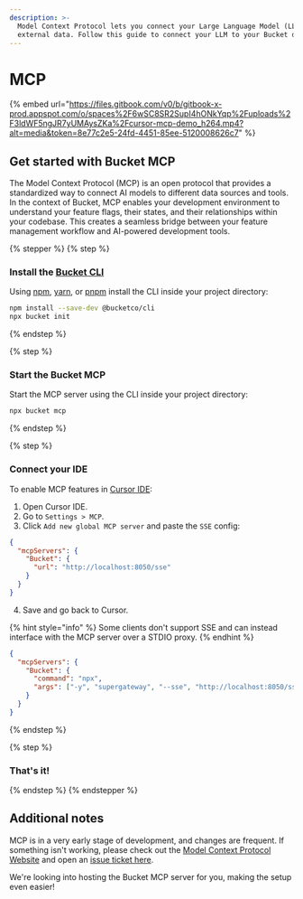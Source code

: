 ```yaml
---
description: >-
  Model Context Protocol lets you connect your Large Language Model (LLM) to
  external data. Follow this guide to connect your LLM to your Bucket data.
---
```


# MCP

{% embed url="https://files.gitbook.com/v0/b/gitbook-x-prod.appspot.com/o/spaces%2F6wSC8SR2SupI4hONkYqp%2Fuploads%2F3ldWF5ngJR7yUMAysZKa%2Fcursor-mcp-demo_h264.mp4?alt=media&token=8e77c2e5-24fd-4451-85ee-5120008626c7" %}

## Get started with Bucket MCP

The Model Context Protocol (MCP) is an open protocol that provides a standardized way to connect AI models to different data sources and tools. In the context of Bucket, MCP enables your development environment to understand your feature flags, their states, and their relationships within your codebase. This creates a seamless bridge between your feature management workflow and AI-powered development tools.&#x20;

{% stepper %}
{% step %}
### Install the [Bucket CLI](../sdk/documents/cli/)

Using [npm](https://www.npmjs.com/), [yarn](https://yarnpkg.com/), or [pnpm](https://pnpm.io/) install the CLI inside your project directory:

```bash
npm install --save-dev @bucketco/cli
npx bucket init
```
{% endstep %}

{% step %}
### Start the Bucket MCP

Start the MCP server using the CLI inside your project directory:

```bash
npx bucket mcp
```
{% endstep %}

{% step %}
### Connect your IDE

To enable MCP features in [Cursor IDE](https://www.cursor.com/):

1. Open Cursor IDE.
2. Go to `Settings > MCP`.
3. Click `Add new global MCP server` and paste the `SSE` config:

```json
{
  "mcpServers": {
    "Bucket": {
      "url": "http://localhost:8050/sse"
    }
  }
}
```

4. Save and go back to Cursor.

{% hint style="info" %}
Some clients don't support SSE and can instead interface with the MCP server over a STDIO proxy.
{% endhint %}

```json
{
  "mcpServers": {
    "Bucket": {
      "command": "npx",
      "args": ["-y", "supergateway", "--sse", "http://localhost:8050/sse"]
    }
  }
}
```
{% endstep %}

{% step %}
### That's it!
{% endstep %}
{% endstepper %}

## Additional notes

MCP is in a very early stage of development, and changes are frequent. If something isn't working, please check out the [Model Context Protocol Website](https://modelcontextprotocol.io/) and open an [issue ticket here](https://github.com/bucketco/bucket-javascript-sdk/issues).&#x20;

We're looking into hosting the Bucket MCP server for you, making the setup even easier!
